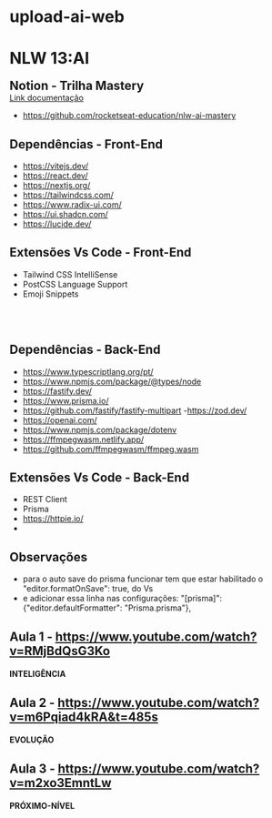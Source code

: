 # upload-ai-web

# NLW 13:AI

<h2 style="border-bottom: 0; margin: 0">Notion - Trilha Mastery</h2>
<a href="https://efficient-sloth-d85.notion.site/Trilha-Mastery-3857d78aff924b81a37f0698bc40a435#b762e2e416184aea9ebe7184bfb69b71">
    Link documentação
</a>

-   https://github.com/rocketseat-education/nlw-ai-mastery

## Dependências - Front-End

-   https://vitejs.dev/
-   https://react.dev/
-   https://nextjs.org/
-   https://tailwindcss.com/
-   https://www.radix-ui.com/
-   https://ui.shadcn.com/
-   https://lucide.dev/

## Extensões Vs Code - Front-End

-   Tailwind CSS IntelliSense
-   PostCSS Language Support
-   Emoji Snippets

<br>
<br>

## Dependências - Back-End

-   https://www.typescriptlang.org/pt/
-   https://www.npmjs.com/package/@types/node
-   https://fastify.dev/
-   https://www.prisma.io/
-   https://github.com/fastify/fastify-multipart -https://zod.dev/
-   https://openai.com/
-   https://www.npmjs.com/package/dotenv
-   https://ffmpegwasm.netlify.app/
-   https://github.com/ffmpegwasm/ffmpeg.wasm

## Extensões Vs Code - Back-End

-   REST Client
-   Prisma
-   https://httpie.io/
-

## Observações

-   para o auto save do prisma funcionar tem que estar habilitado o "editor.formatOnSave": true, do Vs
-   e adicionar essa linha nas configurações: "[prisma]": {"editor.defaultFormatter": "Prisma.prisma"},

## Aula 1 - https://www.youtube.com/watch?v=RMjBdQsG3Ko

#### INTELIGÊNCIA

## Aula 2 - https://www.youtube.com/watch?v=m6Pqiad4kRA&t=485s

#### EVOLUÇÃO

## Aula 3 - https://www.youtube.com/watch?v=m2xo3EmntLw

#### PRÓXIMO-NÍVEL
